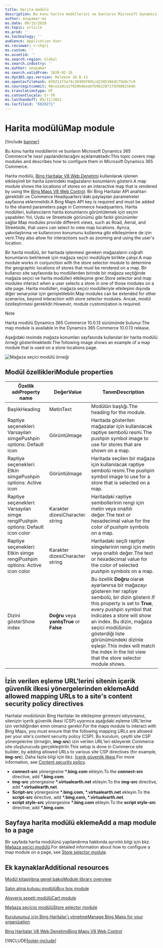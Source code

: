 ```yaml
---
title: Harita modülü
description: Bu konu harita modüllerini ve bunların Microsoft Dynamics 365 Commerce'te nasıl yapılandırılacağını açıklamaktadır.
author: anupamar-ms
ms.date: 09/15/2020
ms.topic: article
ms.prod: ''
ms.technology: ''
audience: Application User
ms.reviewer: v-chgri
ms.custom: ''
ms.assetid: ''
ms.search.region: Global
ms.search.industry: ''
ms.author: anupamar
ms.search.validFrom: 2020-02-10
ms.dyn365.ops.version: Release 10.0.13
ms.openlocfilehash: 659211f3a74c38389f991cd2385366d175b0c7c0
ms.sourcegitcommit: 08ce2a9ca1f02064beabfb9b228717d39882164b
ms.translationtype: HT
ms.contentlocale: tr-TR
ms.lasthandoff: 05/11/2021
ms.locfileid: "6020271"
---
```

# <a name="map-module"></a><span data-ttu-id="82688-103">Harita modülü</span><span class="sxs-lookup"><span data-stu-id="82688-103">Map module</span></span>

[!include [banner](includes/banner.md)]


<span data-ttu-id="82688-104">Bu konu harita modüllerini ve bunların Microsoft Dynamics 365 Commerce'te nasıl yapılandırılacağını açıklamaktadır.</span><span class="sxs-lookup"><span data-stu-id="82688-104">This topic covers map modules and describes how to configure them in Microsoft Dynamics 365 Commerce.</span></span>

<span data-ttu-id="82688-105">Harita modülü, [Bing Haritalar V8 Web Denetimi](/bingmaps/v8-web-control/) kullanılarak işlenen etkileşimli bir harita üzerindeki mağazaların konumlarını gösterir.</span><span class="sxs-lookup"><span data-stu-id="82688-105">A map module shows the locations of stores on an interactive map that is rendered by using the [Bing Maps V8 Web Control](/bingmaps/v8-web-control/).</span></span> <span data-ttu-id="82688-106">Bir Bing Haritalar API anahtarı gereklidir ve Commerce Headquarters'daki paylaşılan parametreler sayfasına eklenmelidir.</span><span class="sxs-lookup"><span data-stu-id="82688-106">A Bing Maps API key is required and must be added to the shared parameters page in Commerce headquarters.</span></span> <span data-ttu-id="82688-107">Harita modülleri, kullanıcıların harita konumlarını görüntülemek için seçim yapabilen Yol, Uydu ve Streetside görünümü gibi farklı görünümler sağlar.</span><span class="sxs-lookup"><span data-stu-id="82688-107">Map modules provide different views, such as Road, Aerial, and Streetside, that users can select to view map locations.</span></span> <span data-ttu-id="82688-108">Ayrıca, yakınlaştırma ve kullanıcının konumunu kullanma gibi etkileşimlere de izin verir.</span><span class="sxs-lookup"><span data-stu-id="82688-108">They also allow for interactions such as zooming and using the user's location.</span></span>

<span data-ttu-id="82688-109">Bir harita modülü, bir haritada işlenmesi gereken mağazaların coğrafi konumlarını belirlemek için mağaza seçici modülüyle birlikte çalışır.</span><span class="sxs-lookup"><span data-stu-id="82688-109">A map module works in conjunction with the store selector module to determine the geographic locations of stores that must be rendered on a map.</span></span> <span data-ttu-id="82688-110">Bir kullanıcı site sayfasında bu modüllerden birinde bir mağaza seçtiğinde mağaza seçici ve harita modülleri etkileşime girer.</span><span class="sxs-lookup"><span data-stu-id="82688-110">Store selector and map modules interact when a user selects a store in one of those modules on a site page.</span></span> <span data-ttu-id="82688-111">Harita modülleri, mağaza seçici modülleriyle etkileşimi dışında diğer senaryolar için genişletilebilir.</span><span class="sxs-lookup"><span data-stu-id="82688-111">Map modules can be extended for other scenarios, beyond interaction with store selector modules.</span></span> <span data-ttu-id="82688-112">Ancak, modül özelleştirmesi gereklidir.</span><span class="sxs-lookup"><span data-stu-id="82688-112">However, module customization is required.</span></span>

> [!NOTE]
> <span data-ttu-id="82688-113">Harita modülü Dynamics 365 Commerce 10.0.13 sürümünde bulunur.</span><span class="sxs-lookup"><span data-stu-id="82688-113">The map module is available in the Dynamics 365 Commerce 10.0.13 release.</span></span>

<span data-ttu-id="82688-114">Aşağıdaki resimde mağaza konumları sayfasında kullanılan bir harita modülü örneği gösterilmektedir.</span><span class="sxs-lookup"><span data-stu-id="82688-114">The following image shows an example of a map module that is used on a store locations page.</span></span>

![Mağaza seçici modülü örneği](./media/ecommerce-Storelocator.PNG)

## <a name="module-properties"></a><span data-ttu-id="82688-116">Modül özellikleri</span><span class="sxs-lookup"><span data-stu-id="82688-116">Module properties</span></span>

| <span data-ttu-id="82688-117">Özellik adı</span><span class="sxs-lookup"><span data-stu-id="82688-117">Property name</span></span>             | <span data-ttu-id="82688-118">Değer</span><span class="sxs-lookup"><span data-stu-id="82688-118">Value</span></span>                 | <span data-ttu-id="82688-119">Tanım</span><span class="sxs-lookup"><span data-stu-id="82688-119">Description</span></span> |
|---------------------------|-----------------------|-------------|
| <span data-ttu-id="82688-120">Başlık</span><span class="sxs-lookup"><span data-stu-id="82688-120">Heading</span></span> | <span data-ttu-id="82688-121">Metin</span><span class="sxs-lookup"><span data-stu-id="82688-121">Text</span></span> | <span data-ttu-id="82688-122">Modülün başlığı.</span><span class="sxs-lookup"><span data-stu-id="82688-122">The heading for the module.</span></span> |
| <span data-ttu-id="82688-123">Raptiye seçenekleri: Varsayılan simge</span><span class="sxs-lookup"><span data-stu-id="82688-123">Pushpin options: Default icon</span></span> | <span data-ttu-id="82688-124">Görüntü</span><span class="sxs-lookup"><span data-stu-id="82688-124">Image</span></span> | <span data-ttu-id="82688-125">Haritada gösterilen mağazalar için kullanılacak raptiye sembolü resmi.</span><span class="sxs-lookup"><span data-stu-id="82688-125">The pushpin symbol image to use for stores that are shown on a map.</span></span> |
| <span data-ttu-id="82688-126">Raptiye seçenekleri: Etkin simge</span><span class="sxs-lookup"><span data-stu-id="82688-126">Pushpin options: Active icon</span></span> | <span data-ttu-id="82688-127">Görüntü</span><span class="sxs-lookup"><span data-stu-id="82688-127">Image</span></span> | <span data-ttu-id="82688-128">Haritada seçilen bir mağaza için kullanılacak raptiye sembolü resmi.</span><span class="sxs-lookup"><span data-stu-id="82688-128">The pushpin symbol image to use for a store that is selected on a map.</span></span> |
| <span data-ttu-id="82688-129">Raptiye seçenekleri: Varsayılan simge rengi</span><span class="sxs-lookup"><span data-stu-id="82688-129">Pushpin options: Default icon color</span></span> | <span data-ttu-id="82688-130">Karakter dizesi</span><span class="sxs-lookup"><span data-stu-id="82688-130">Character string</span></span> | <span data-ttu-id="82688-131">Haritadaki raptiye sembollerinin rengi için metin veya onaltılı değer.</span><span class="sxs-lookup"><span data-stu-id="82688-131">The text or hexadecimal value for the color of pushpin symbols on a map.</span></span> |
| <span data-ttu-id="82688-132">Raptiye seçenekleri: Etkin simge rengi</span><span class="sxs-lookup"><span data-stu-id="82688-132">Pushpin options: Active icon color</span></span> | <span data-ttu-id="82688-133">Karakter dizesi</span><span class="sxs-lookup"><span data-stu-id="82688-133">Character string</span></span> | <span data-ttu-id="82688-134">Haritadaki seçili raptiye simgelerinin rengi için metin veya onaltılı değer.</span><span class="sxs-lookup"><span data-stu-id="82688-134">The text or hexadecimal value for the color of selected pushpin symbols on a map.</span></span> |
| <span data-ttu-id="82688-135">Dizini göster</span><span class="sxs-lookup"><span data-stu-id="82688-135">Show index</span></span> | <span data-ttu-id="82688-136">**Doğru** veya **yanlış**</span><span class="sxs-lookup"><span data-stu-id="82688-136">**True** or **False**</span></span> | <span data-ttu-id="82688-137">Bu özellik **Doğru** olarak ayarlanırsa bir mağazayı gösteren her raptiye sembolü, bir dizin gösterir.</span><span class="sxs-lookup"><span data-stu-id="82688-137">If this property is set to **True**, every pushpin symbol that indicates a store will show an index.</span></span> <span data-ttu-id="82688-138">Bu dizin, mağaza seçici modülünün gösterdiği liste görünümündeki dizinle eşleşir.</span><span class="sxs-lookup"><span data-stu-id="82688-138">This index will match the index in the list view that the store selector module shows.</span></span> |

## <a name="add-allowed-mapping-urls-to-a-sites-content-security-policy-directives"></a><span data-ttu-id="82688-139">İzin verilen eşleme URL'lerini sitenin içerik güvenlik ilkesi yönergelerinden ekleme</span><span class="sxs-lookup"><span data-stu-id="82688-139">Add allowed mapping URLs to a site's content security policy directives</span></span>

<span data-ttu-id="82688-140">Haritalar modülünün Bing Haritalar ile etkileşime girmesini istiyorsanız, sitenizin içerik güvenlik ilkesi (CSP) uyarınca aşağıdaki eşleme URL'lerine izin verildiğinden emin olmanız gerekir.</span><span class="sxs-lookup"><span data-stu-id="82688-140">For the maps module to interact with Bing Maps, you must ensure that the following mapping URLs are allowed per your site's content security policy (CSP).</span></span> <span data-ttu-id="82688-141">Bu kurulum, çeşitli site CSP yönergelerine (örneğin, **img-src**) izin verilen URL'leri ekleyerek Commerce site oluşturucuda gerçekleştirilir.</span><span class="sxs-lookup"><span data-stu-id="82688-141">This setup is done in Commerce site builder, by adding allowed URLs to various site CSP directives (for example, **img-src**).</span></span> <span data-ttu-id="82688-142">Daha fazla bilgi için bkz. [İçerik güvenlik ilkesi](manage-csp.md).</span><span class="sxs-lookup"><span data-stu-id="82688-142">For more information, see [Content security policy](manage-csp.md).</span></span> 

- <span data-ttu-id="82688-143">**connect-src** yönergesine **&#42;.bing.com** ekleyin.</span><span class="sxs-lookup"><span data-stu-id="82688-143">To the **connect-src** directive, add **&#42;.bing.com**.</span></span>
- <span data-ttu-id="82688-144">**img-src** yönergesine **&#42;.virtualearth.net** ekleyin.</span><span class="sxs-lookup"><span data-stu-id="82688-144">To the **img-src** directive, add **&#42;.virtualearth.net**.</span></span>
- <span data-ttu-id="82688-145">**Script-src** yönergesine **&#42;.bing.com, &#42;.virtualearth.net** ekleyin.</span><span class="sxs-lookup"><span data-stu-id="82688-145">To the **script-src** directive, add **&#42;.bing.com, &#42;.virtualearth.net**.</span></span>
- <span data-ttu-id="82688-146">**script style-src** yönergesine **&#42;.bing.com** ekleyin.</span><span class="sxs-lookup"><span data-stu-id="82688-146">To the **script style-src** directive, add **&#42;.bing.com**.</span></span>

## <a name="add-a-map-module-to-a-page"></a><span data-ttu-id="82688-147">Sayfaya harita modülü ekleme</span><span class="sxs-lookup"><span data-stu-id="82688-147">Add a map module to a page</span></span>

<span data-ttu-id="82688-148">Bir sayfada harita modülünü yapılandırma hakkında ayrıntılı bilgi için bkz. [Mağaza seçici modülü](store-selector.md).</span><span class="sxs-lookup"><span data-stu-id="82688-148">For detailed information about how to configure a map module on a page, see [Store selector module](store-selector.md).</span></span> 
 
## <a name="additional-resources"></a><span data-ttu-id="82688-149">Ek kaynaklar</span><span class="sxs-lookup"><span data-stu-id="82688-149">Additional resources</span></span>

[<span data-ttu-id="82688-150">Modül kitaplığına genel bakış</span><span class="sxs-lookup"><span data-stu-id="82688-150">Module library overview</span></span>](starter-kit-overview.md)

[<span data-ttu-id="82688-151">Satın alma kutusu modülü</span><span class="sxs-lookup"><span data-stu-id="82688-151">Buy box module</span></span>](add-buy-box.md)

[<span data-ttu-id="82688-152">Alışveriş sepeti modülü</span><span class="sxs-lookup"><span data-stu-id="82688-152">Cart module</span></span>](add-cart-module.md)

[<span data-ttu-id="82688-153">Mağaza seçicisi modülü</span><span class="sxs-lookup"><span data-stu-id="82688-153">Store selector module</span></span>](store-selector.md)

[<span data-ttu-id="82688-154">Kuruluşunuz için Bing Haritalar'ı yönetme</span><span class="sxs-lookup"><span data-stu-id="82688-154">Manage Bing Maps for your organization</span></span>](./dev-itpro/manage-bing-maps.md)

[<span data-ttu-id="82688-155">Bing Haritalar V8 Web Denetimi</span><span class="sxs-lookup"><span data-stu-id="82688-155">Bing Maps V8 Web Control</span></span>](/bingmaps/v8-web-control/)


[!INCLUDE[footer-include](../includes/footer-banner.md)]
